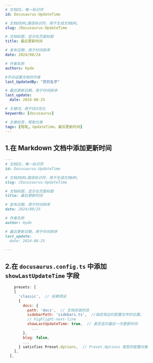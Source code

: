 ```yaml
---
# 文档ID，唯一标识符
id: Docusaurus-UpdateTime

# 文档的URL路径标识符，用于生成文档URL
slug: /Docusaurus-UpdateTime

# 文档标题，显示在页面标题
title: 最后更新时间

# 发布日期，用于时间排序
date: 2024/08/24

# 作者名称
authors: Hyde

#手动设置文档的作者
last_UpdatedBy: "您的名字"

# 最后更新日期，用于时间排序
last_update:
  date: 2024-08-25

# 关键词，用于SEO优化
keywords: [docusaurus]

# 文章标签，帮助分类
tags: [随笔, UpdateTime，最后更新时间]
---
```


## 1.在 Markdown 文档中添加更新时间

```markdown
---
# 文档ID，唯一标识符
id: Docusaurus-UpdateTime

# 文档的URL路径标识符，用于生成文档URL
slug: /Docusaurus-UpdateTime

# 文档标题，显示在页面标题
title: 最后更新时间

# 发布日期，用于时间排序
date: 2024/08/25

# 作者名称
author: Hyde

# 最后更新日期，用于时间排序
last_update:
  date: 2024-08-25

---
```
## 2.在 `docusaurus.config.ts` 中添加 `showLastUpdateTime` 字段
```js
    presets: [
    [
      'classic',  // 经典预设
      {
        docs: {
          path: 'docs',  // 文档存放的目
          sidebarPath: 'sidebars.ts',  //指定侧边栏配置文件的位置。
          // highlight-next-line
          showLastUpdateTime: true,  // 是否显示最后一次更新时间
            ...
        },
        blog: false,
        ...
      } satisfies Preset.Options,  // Preset.Options 类型的配置对象
    ],
  ],
```